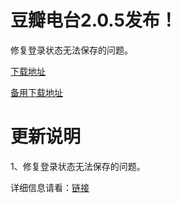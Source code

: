 # 豆瓣电台2.0.5发布！

修复登录状态无法保存的问题。

[下载地址](http://doubanfmcloud-client.stor.sinaapp.com/DoubanFMSetup_2.0.5.exe)

[备用下载地址](http://dl.dbank.com/c0akqc5hmc)

# 更新说明

1、修复登录状态无法保存的问题。



详细信息请看：[链接](/article/doubanfm)
